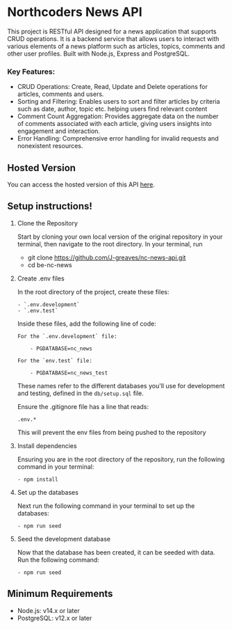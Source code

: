 # Northcoders News API

This project is RESTful API designed for a news application that supports CRUD operations. It is a backend service that allows users to interact with various elements of a news platform such as articles, topics, comments and other user profiles.
Built with Node.js, Express and PostgreSQL.

### Key Features:

- CRUD Operations: Create, Read, Update and Delete operations for articles, comments and users.
- Sorting and Filtering: Enables users to sort and filter articles by criteria such as date, author, topic etc. helping users find relevant content
- Comment Count Aggregation: Provides aggregate data on the number of comments associated with each article, giving users insights into engagement and interaction.
- Error Handling: Comprehensive error handling for invalid requests and nonexistent resources.

## Hosted Version

You can access the hosted version of this API [here](https://nc-news-api-jg.onrender.com/api).

## Setup instructions!

1.  Clone the Repository

    Start by cloning your own local version of the original repository in your terminal, then navigate to the root directory.
    In your terminal, run

    - git clone https://github.com/J-greaves/nc-news-api.git
    - cd be-nc-news

2.  Create .env files

    In the root directory of the project, create these files:

        - `.env.development`
        - `.env.test`

    Inside these files, add the following line of code:

        For the `.env.development` file:

            - PGDATABASE=nc_news

        For the `env.test` file:

            - PGDATABASE=nc_news_test

    These names refer to the different databases you'll use for development and testing, defined in the `db/setup.sql` file.

    Ensure the .gitignore file has a line that reads:

        .env.*

    This will prevent the env files from being pushed to the repository

3.  Install dependencies

    Ensuring you are in the root directory of the repository, run the following command in your terminal:

        - npm install

4.  Set up the databases

    Next run the following command in your terminal to set up the databases:

        - npm run seed

5.  Seed the development database

    Now that the database has been created, it can be seeded with data. Run the following command:

        - npm run seed

## Minimum Requirements

- Node.js: v14.x or later
- PostgreSQL: v12.x or later

